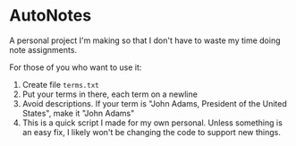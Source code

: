 # AutoNotes
A personal project I'm making so that I don't have to waste my time doing note assignments.

For those of you who want to use it:
1. Create file `terms.txt`
2. Put your terms in there, each term on a newline
3. Avoid descriptions.  If your term is "John Adams, President of the United States", make it "John Adams"
4. This is a quick script I made for my own personal. Unless something is an easy fix, I likely won't be changing the 
code to support new things.
